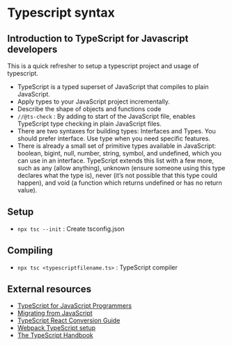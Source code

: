 # Typescript syntax

## Introduction to TypeScript for Javascript developers

This is a quick refresher to setup a typescript project and usage of typescript.

- TypeScript is a typed superset of JavaScript that compiles to plain JavaScript.
- Apply types to your JavaScript project incrementally.
- Describe the shape of objects and functions code
- `//@ts-check` : By adding to start of the JavaScript file, enables TypeScript type checking in plain JavaScript files.
- There are two syntaxes for building types: Interfaces and Types. You should prefer interface. Use type when you need specific features.
- There is already a small set of primitive types available in JavaScript: boolean, bigint, null, number, string, symbol, and undefined, which you can use in an interface. TypeScript extends this list with a few more, such as any (allow anything), unknown (ensure someone using this type declares what the type is), never (it’s not possible that this type could happen), and void (a function which returns undefined or has no return value).

## Setup

- `npx tsc --init` : Create tsconfig.json

## Compiling

- `npx tsc <typescriptfilename.ts>` : TypeScript compiler

## External resources

- [TypeScript for JavaScript Programmers](https://www.typescriptlang.org/docs/handbook/typescript-in-5-minutes.html)
- [Migrating from JavaScript](https://www.typescriptlang.org/docs/handbook/migrating-from-javascript.html)
- [TypeScript React Conversion Guide](https://github.com/Microsoft/TypeScript-React-Conversion-Guide#typescript-react-conversion-guide)
- [Webpack TypeScript setup](https://webpack.js.org/guides/typescript/)
- [The TypeScript Handbook](https://www.typescriptlang.org/docs/handbook/intro.html)
